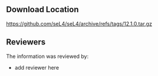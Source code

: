 ## Download Location

https://github.com/seL4/seL4/archive/refs/tags/12.1.0.tar.gz

## Reviewers

The information was reviewed by:

* add reviewer here